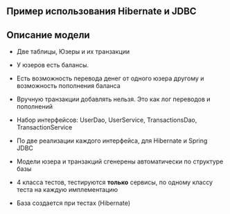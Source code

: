 Пример использования Hibernate и JDBC
------------------------------------------------

Описание модели
------------------

* Две таблицы, Юзеры и их транзакции
* У юзеров есть балансы. 
* Есть возможность перевода денег от одного юзера другому и возможность пополнения баланса
* Вручную транзакции добавлять нельзя. Это как лог переводов и пополнений

* Набор интерфейсов: UserDao, UserService, TransactionsDao, TransactionService
* По две реализации каждого интерфейса, для Hibernate и Spring JDBC
* Модели юзера и транзакций сгенерены автоматически по структуре базы

* 4 класса тестов, тестируются **только** сервисы, по одному классу теста на каждую имплементацию

* База создается при тестах (Hibernate)

